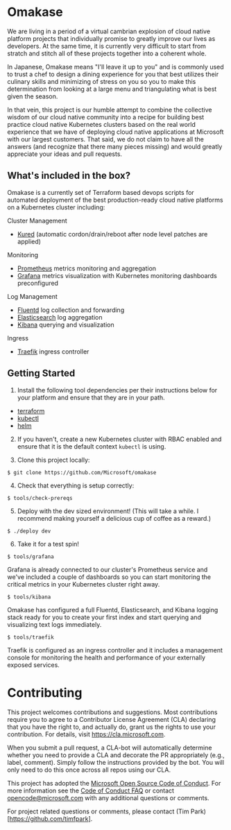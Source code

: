 # Omakase

We are living in a period of a virtual cambrian explosion of cloud native platform projects that individually promise to greatly improve our lives as developers. At the same time, it is currently very difficult to start from stratch and stitch all of these projects together into a coherent whole.

In Japanese, Omakase means "I'll leave it up to you" and is commonly used to trust a chef to design a dining experience for you that best utilizes their culinary skills and minimizing of stress on you so you to make this determination from looking at a large menu and triangulating what is best given the season.

In that vein, this project is our humble attempt to combine the collective wisdom of our cloud native community into a recipe for building best practice cloud native Kubernetes clusters based on the real world experience that we have of deploying cloud native applications at Microsoft with our largest customers. That said, we do not claim to have all the answers (and recognize that there many pieces missing) and would greatly appreciate your ideas and pull requests.

## What's included in the box?

Omakase is a currently set of Terraform based devops scripts for automated deployment of the best production-ready cloud native platforms on a Kubernetes cluster including:

Cluster Management

-   [Kured](https://github.com/weaveworks/kured) (automatic cordon/drain/reboot after node level patches are applied)

Monitoring

-   [Prometheus](https://prometheus.io/) metrics monitoring and aggregation
-   [Grafana](https://grafana.com/) metrics visualization with Kubernetes monitoring dashboards preconfigured

Log Management

-   [Fluentd](https://www.fluentd.org/) log collection and forwarding
-   [Elasticsearch](https://www.elastic.co/) log aggregation
-   [Kibana](https://www.elastic.co/products/kibana) querying and visualization

Ingress

-   [Traefik](https://traefik.io/) ingress controller

## Getting Started

1. Install the following tool dependencies per their instructions below for your platform and ensure that they are in your path.

-   [terraform](https://www.terraform.io/intro/getting-started/install.html)
-   [kubectl](https://kubernetes.io/docs/tasks/tools/install-kubectl/)
-   [helm](https://helm.sh/)

2. If you haven't, create a new Kubernetes cluster with RBAC enabled and ensure that it is the default context `kubectl` is using.

3. Clone this project locally:

```
$ git clone https://github.com/Microsoft/omakase
```

4. Check that everything is setup correctly:

```
$ tools/check-prereqs
```

5. Deploy with the dev sized environment! (This will take a while. I recommend making yourself a delicious cup of coffee as a reward.)

```
$ ./deploy dev
```

6. Take it for a test spin!

```
$ tools/grafana
```

Grafana is already connected to our cluster's Prometheus service and we've included a couple of dashboards so you can start monitoring the critical metrics in your Kubernetes cluster right away.

```
$ tools/kibana
```

Omakase has configured a full Fluentd, Elasticsearch, and Kibana logging stack ready for you to create your first index and start querying and visualizing text logs immediately.

```
$ tools/traefik
```

Traefik is configured as an ingress controller and it includes a management console for monitoring the health and performance of your externally exposed services.

# Contributing

This project welcomes contributions and suggestions. Most contributions require you to agree to a
Contributor License Agreement (CLA) declaring that you have the right to, and actually do, grant us
the rights to use your contribution. For details, visit https://cla.microsoft.com.

When you submit a pull request, a CLA-bot will automatically determine whether you need to provide
a CLA and decorate the PR appropriately (e.g., label, comment). Simply follow the instructions
provided by the bot. You will only need to do this once across all repos using our CLA.

This project has adopted the [Microsoft Open Source Code of Conduct](https://opensource.microsoft.com/codeofconduct/).
For more information see the [Code of Conduct FAQ](https://opensource.microsoft.com/codeofconduct/faq/) or
contact [opencode@microsoft.com](mailto:opencode@microsoft.com) with any additional questions or comments.

For project related questions or comments, please contact (Tim Park)[https://github.com/timfpark].

